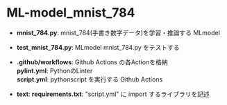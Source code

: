 # ML-model_mnist_784

+ **mnist_784.py**: mnist_784(手書き数字データ)を学習・推論する MLmodel  

+ **test_mnist_784.py**: MLmodel mnist_784.py をテストする  

+ **.github/workflows**: Github Actions の各Actionを格納  
  **pylint.yml**: PythonのLinter  
  **script.yml**: pythonscript を実行する Github Actions  

+ **text**:
  **requirements.txt**: "script.yml" に import するライブラリを記述  